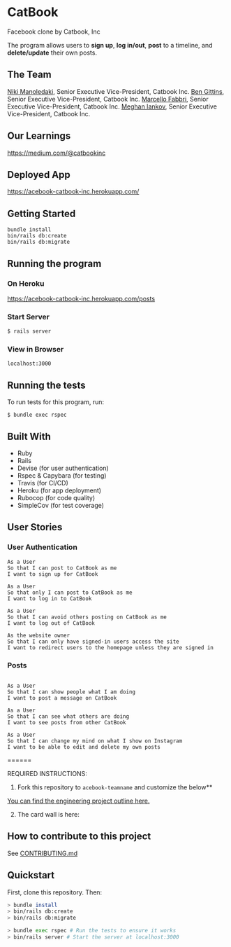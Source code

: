 # CatBook

Facebook clone by Catbook, Inc

The program allows users to **sign up**, **log in/out**, **post** to a timeline, and **delete/update** their own posts.

## The Team

[Niki Manoledaki](https://github.com/nikimanoledaki), Senior Executive Vice-President, Catbook Inc.
[Ben Gittins](https://github.com/squareben1), Senior Executive Vice-President, Catbook Inc.
[Marcello Fabbri](https://github.com/Marcellofabbri), Senior Executive Vice-President, Catbook Inc.
[Meghan Iankov](https://github.com/meghaniankov), Senior Executive Vice-President, Catbook Inc.

## Our Learnings

https://medium.com/@catbookinc

## Deployed App

https://acebook-catbook-inc.herokuapp.com/

## Getting Started

```
bundle install
bin/rails db:create
bin/rails db:migrate
```

## Running the program

### On Heroku

https://acebook-catbook-inc.herokuapp.com/posts

### Start Server

```sh
$ rails server
```

### View in Browser

```
localhost:3000
```

## Running the tests

To run tests for this program, run:

```
$ bundle exec rspec
```

## Built With

* Ruby
* Rails
* Devise (for user authentication)
* Rspec & Capybara (for testing)
* Travis (for CI/CD)
* Heroku (for app deployment)
* Rubocop (for code quality)
* SimpleCov (for test coverage)

## User Stories

### User Authentication

```
As a User
So that I can post to CatBook as me
I want to sign up for CatBook

As a User
So that only I can post to CatBook as me
I want to log in to CatBook

As a User
So that I can avoid others posting on CatBook as me
I want to log out of CatBook

As the website owner
So that I can only have signed-in users access the site
I want to redirect users to the homepage unless they are signed in
```

### Posts

```

As a User
So that I can show people what I am doing  
I want to post a message on CatBook

As a User
So that I can see what others are doing  
I want to see posts from other CatBook

As a User
So that I can change my mind on what I show on Instagram
I want to be able to edit and delete my own posts

```

======

REQUIRED INSTRUCTIONS:

1. Fork this repository to `acebook-teamname` and customize
the below**

[You can find the engineering project outline here.](https://github.com/makersacademy/course/tree/master/engineering_projects/rails)

2. The card wall is here: <please update>

## How to contribute to this project
See [CONTRIBUTING.md](CONTRIBUTING.md)

## Quickstart

First, clone this repository. Then:

```bash
> bundle install
> bin/rails db:create
> bin/rails db:migrate

> bundle exec rspec # Run the tests to ensure it works
> bin/rails server # Start the server at localhost:3000
```


